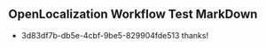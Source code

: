 ## OpenLocalization Workflow Test MarkDown
* 3d83df7b-db5e-4cbf-9be5-829904fde513 thanks!

<!--HONumber=Aug16_HO4-->


